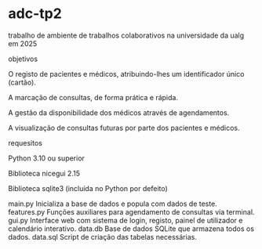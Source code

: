 # adc-tp2
trabalho de ambiente de trabalhos colaborativos na universidade da ualg em 2025

objetivos

O registo de pacientes e médicos, atribuindo-lhes um identificador único (cartão).

A marcação de consultas, de forma prática e rápida.

A gestão da disponibilidade dos médicos através de agendamentos.

A visualização de consultas futuras por parte dos pacientes e médicos.


requesitos

Python 3.10 ou superior

Biblioteca nicegui 2.15

Biblioteca sqlite3 (incluída no Python por defeito)


main.py
Inicializa a base de dados e popula com dados de teste.
features.py
Funções auxiliares para agendamento de consultas via terminal.
gui.py
Interface web com sistema de login, registo, painel de utilizador e calendário interativo.
data.db
Base de dados SQLite que armazena todos os dados.
data.sql
Script de criação das tabelas necessárias.



